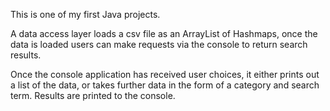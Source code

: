 This is one of my first Java projects. 

A data access layer loads a csv file as an ArrayList of Hashmaps, once the data is loaded users can make requests via the console 
to return search results. 

Once the console application has received user choices, it either prints out a list of the data, or takes further data in the form of 
a category and search term. Results are printed to the console.
